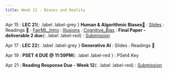 ```yaml
---
title: Week 12 - Biases and Reality
---
```


Apr 15
: **LEC 21**{: .label .label-grey } **Human & Algorithmic Biases**[🎥](https://harvard.hosted.panopto.com/Panopto/Pages/Viewer.aspx?id=5f22eb6f-06d5-4dbc-a6b7-b0ff01522c4e)
  : [Slides](https://canvas.harvard.edu/files/19920083/download?download_frd=1)
: Readings 📖
: [FairML_Intro](https://fairmlbook.org/introduction.html)
: [Illusions](https://www.vox.com/science-and-health/20978285/optical-illusion-science-humility-reality-polarization)
: [Cognitive_Bias](https://canvas.harvard.edu/files/19913576/download?download_frd=1)
: **Final Paper - deliverable 2 due**{: .label .label-red}
  : [Submission](https://canvas.harvard.edu/courses/129605/assignments/794067)

Apr 17
: **LEC 22**{: .label .label-grey } **Generative AI**
  : Slides
: Readings 📖


Apr 19
: **PSET 4 DUE @ 11:59PM**{: .label .label-red }
  : PSet4 Key

Apr 21
: **Reading Response Due - Week 12**{: .label .label-red}
  : [Submission](https://canvas.harvard.edu/courses/129605/assignments/794081)

